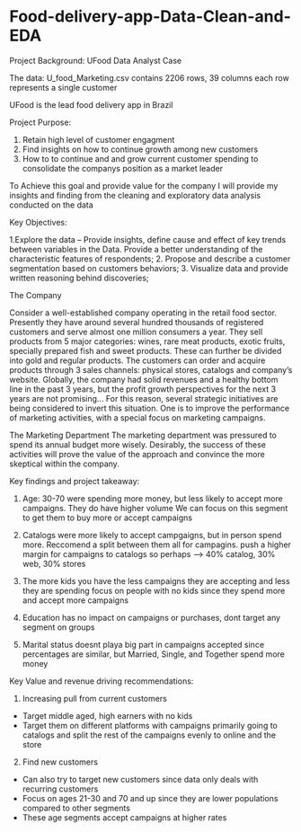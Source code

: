 # Food-delivery-app-Data-Clean-and-EDA

Project Background:
UFood Data Analyst Case

The data:
U_food_Marketing.csv contains 2206 rows, 39 columns
each row represents a single customer

UFood is the lead food delivery app in Brazil

Project Purpose:
1. Retain high level of customer engagment
2. Find insights on how to continue growth among new customers
3. How to to continue and and grow current customer spending to consolidate the companys position as a market leader

To Achieve this goal and provide value for the company I will provide my insights and finding from the cleaning and exploratory data analysis conducted on the data




Key Objectives:

1.Explore the data – Provide insights, define cause and effect of key trends between variables in the Data. Provide a better understanding of the characteristic features of respondents;
2. Propose and describe a customer segmentation based on customers behaviors;
3. Visualize data and provide written reasoning behind discoveries;

The Company

Consider a well-established company operating in the retail food sector. Presently they have around several hundred thousands of registered customers and serve almost one million consumers a year. They sell products from 5 major categories: wines, rare meat products, exotic fruits, specially prepared fish and sweet products. These can further be divided into gold and regular products. The customers can order and acquire products through 3 sales channels: physical stores, catalogs and company’s website. Globally, the company had solid revenues and a healthy bottom line in the past 3 years, but the profit growth perspectives for the next 3 years are not promising... For this reason, several strategic initiatives are being considered to invert this situation. One is to improve the performance of marketing activities, with a special focus on marketing campaigns.

The Marketing Department The marketing department was pressured to spend its annual budget more wisely. Desirably, the success of these activities will prove the value of the approach and convince the more skeptical within the company.

Key findings and project takeaway:

1. Age: 30-70 were spending more money, but less likely to accept more campaigns. They do have higher volume
  We can focus on this segment to get them to buy more or accept campaigns

2. Catalogs were more likely to accept campgaigns, but in person spend more. Reccomend a split between them all for campagins. 
push a higher margin for campaigns to catalogs so perhaps --> 40% catalog, 30% web, 30% stores

3. The more kids you have the less campaigns they are accepting and less they are spending
focus on people with no kids since they spend more and accept more campaigns

4. Education has no impact on campaigns or purchases, dont target any segment on groups

5. Marital status doesnt playa big part in campaigns accepted since percentages are similar, but Married, Single, and Together spend more money 

  Key Value and revenue driving recommendations:

1.	Increasing pull from current customers
-	Target middle aged, high earners with no kids
-	Target them on different platforms with campaigns primarily going to catalogs and split the rest of the campaigns evenly to online and the store
  
2.	Find new customers
-	Can also try to target new customers since data only deals with recurring customers
-	Focus on ages 21-30 and 70 and up since they are lower populations compared to other segments
-	These age segments accept campaigns at higher rates




